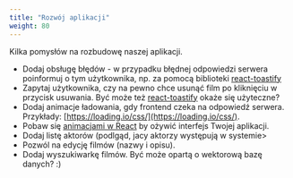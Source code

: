 ```yaml
---
title: "Rozwój aplikacji"
weight: 80
---
```


Kilka pomysłów na rozbudowę naszej aplikacji.

* Dodaj obsługę błędów - w przypadku błędnej odpowiedzi serwera poinformuj o tym użytkownika, np. za pomocą biblioteki [react-toastify](https://github.com/fkhadra/react-toastify)
* Zapytaj użytkownika, czy na pewno chce usunąć film po kliknięciu w przycisk usuwania. Być może też [react-toastify](https://github.com/fkhadra/react-toastify) okaże się użyteczne?
* Dodaj animacje ładowania, gdy frontend czeka na odpowiedź serwera. Przykłady:
  [https://loading.io/css/](https://loading.io/css/).
* Pobaw się [animacjami w React](https://github.com/pmndrs/react-spring) by ożywić
  interfejs Twojej aplikacji.
* Dodaj listę aktorów (podlgąd, jacy aktorzy występują w systemie>
* Pozwól na edycję filmów (nazwy i opisu).
* Dodaj wyszukiwarkę filmów. Być może opartą o wektorową bazę danych? :)
